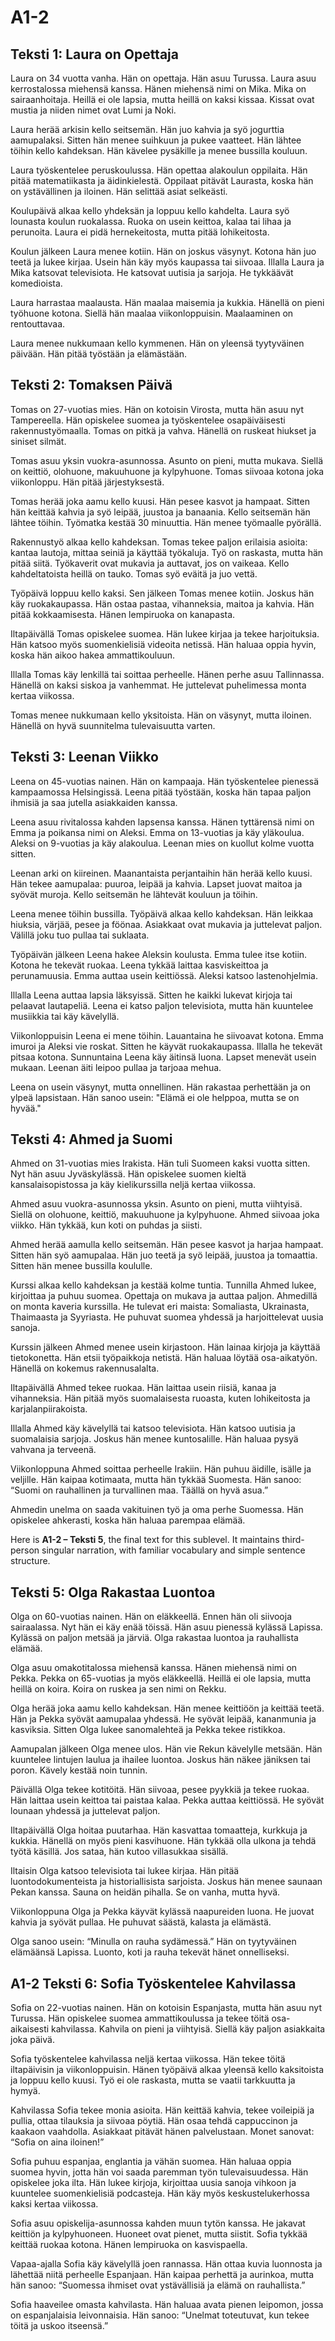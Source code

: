 # A1-2 

## Teksti 1: Laura on Opettaja

Laura on 34 vuotta vanha. Hän on opettaja. Hän asuu Turussa. Laura asuu kerrostalossa miehensä kanssa. Hänen miehensä nimi on Mika. Mika on sairaanhoitaja. Heillä ei ole lapsia, mutta heillä on kaksi kissaa. Kissat ovat mustia ja niiden nimet ovat Lumi ja Noki.

Laura herää arkisin kello seitsemän. Hän juo kahvia ja syö jogurttia aamupalaksi. Sitten hän menee suihkuun ja pukee vaatteet. Hän lähtee töihin kello kahdeksan. Hän kävelee pysäkille ja menee bussilla kouluun.

Laura työskentelee peruskoulussa. Hän opettaa alakoulun oppilaita. Hän pitää matematiikasta ja äidinkielestä. Oppilaat pitävät Laurasta, koska hän on ystävällinen ja iloinen. Hän selittää asiat selkeästi.

Koulupäivä alkaa kello yhdeksän ja loppuu kello kahdelta. Laura syö lounasta koulun ruokalassa. Ruoka on usein keittoa, kalaa tai lihaa ja perunoita. Laura ei pidä hernekeitosta, mutta pitää lohikeitosta.

Koulun jälkeen Laura menee kotiin. Hän on joskus väsynyt. Kotona hän juo teetä ja lukee kirjaa. Usein hän käy myös kaupassa tai siivoaa. Illalla Laura ja Mika katsovat televisiota. He katsovat uutisia ja sarjoja. He tykkäävät komedioista.

Laura harrastaa maalausta. Hän maalaa maisemia ja kukkia. Hänellä on pieni työhuone kotona. Siellä hän maalaa viikonloppuisin. Maalaaminen on rentouttavaa.

Laura menee nukkumaan kello kymmenen. Hän on yleensä tyytyväinen päivään. Hän pitää työstään ja elämästään.


## Teksti 2: Tomaksen Päivä

Tomas on 27-vuotias mies. Hän on kotoisin Virosta, mutta hän asuu nyt Tampereella. Hän opiskelee suomea ja työskentelee osapäiväisesti rakennustyömaalla. Tomas on pitkä ja vahva. Hänellä on ruskeat hiukset ja siniset silmät.

Tomas asuu yksin vuokra-asunnossa. Asunto on pieni, mutta mukava. Siellä on keittiö, olohuone, makuuhuone ja kylpyhuone. Tomas siivoaa kotona joka viikonloppu. Hän pitää järjestyksestä.

Tomas herää joka aamu kello kuusi. Hän pesee kasvot ja hampaat. Sitten hän keittää kahvia ja syö leipää, juustoa ja banaania. Kello seitsemän hän lähtee töihin. Työmatka kestää 30 minuuttia. Hän menee työmaalle pyörällä.

Rakennustyö alkaa kello kahdeksan. Tomas tekee paljon erilaisia asioita: kantaa lautoja, mittaa seiniä ja käyttää työkaluja. Työ on raskasta, mutta hän pitää siitä. Työkaverit ovat mukavia ja auttavat, jos on vaikeaa. Kello kahdeltatoista heillä on tauko. Tomas syö eväitä ja juo vettä.

Työpäivä loppuu kello kaksi. Sen jälkeen Tomas menee kotiin. Joskus hän käy ruokakaupassa. Hän ostaa pastaa, vihanneksia, maitoa ja kahvia. Hän pitää kokkaamisesta. Hänen lempiruoka on kanapasta.

Iltapäivällä Tomas opiskelee suomea. Hän lukee kirjaa ja tekee harjoituksia. Hän katsoo myös suomenkielisiä videoita netissä. Hän haluaa oppia hyvin, koska hän aikoo hakea ammattikouluun.

Illalla Tomas käy lenkillä tai soittaa perheelle. Hänen perhe asuu Tallinnassa. Hänellä on kaksi siskoa ja vanhemmat. He juttelevat puhelimessa monta kertaa viikossa.

Tomas menee nukkumaan kello yksitoista. Hän on väsynyt, mutta iloinen. Hänellä on hyvä suunnitelma tulevaisuutta varten.


## Teksti 3: Leenan Viikko

Leena on 45-vuotias nainen. Hän on kampaaja. Hän työskentelee pienessä kampaamossa Helsingissä. Leena pitää työstään, koska hän tapaa paljon ihmisiä ja saa jutella asiakkaiden kanssa.

Leena asuu rivitalossa kahden lapsensa kanssa. Hänen tyttärensä nimi on Emma ja poikansa nimi on Aleksi. Emma on 13-vuotias ja käy yläkoulua. Aleksi on 9-vuotias ja käy alakoulua. Leenan mies on kuollut kolme vuotta sitten.

Leenan arki on kiireinen. Maanantaista perjantaihin hän herää kello kuusi. Hän tekee aamupalaa: puuroa, leipää ja kahvia. Lapset juovat maitoa ja syövät muroja. Kello seitsemän he lähtevät kouluun ja töihin.

Leena menee töihin bussilla. Työpäivä alkaa kello kahdeksan. Hän leikkaa hiuksia, värjää, pesee ja föönaa. Asiakkaat ovat mukavia ja juttelevat paljon. Välillä joku tuo pullaa tai suklaata.

Työpäivän jälkeen Leena hakee Aleksin koulusta. Emma tulee itse kotiin. Kotona he tekevät ruokaa. Leena tykkää laittaa kasviskeittoa ja perunamuusia. Emma auttaa usein keittiössä. Aleksi katsoo lastenohjelmia.

Illalla Leena auttaa lapsia läksyissä. Sitten he kaikki lukevat kirjoja tai pelaavat lautapeliä. Leena ei katso paljon televisiota, mutta hän kuuntelee musiikkia tai käy kävelyllä.

Viikonloppuisin Leena ei mene töihin. Lauantaina he siivoavat kotona. Emma imuroi ja Aleksi vie roskat. Sitten he käyvät ruokakaupassa. Illalla he tekevät pitsaa kotona. Sunnuntaina Leena käy äitinsä luona. Lapset menevät usein mukaan. Leenan äiti leipoo pullaa ja tarjoaa mehua.

Leena on usein väsynyt, mutta onnellinen. Hän rakastaa perhettään ja on ylpeä lapsistaan. Hän sanoo usein: "Elämä ei ole helppoa, mutta se on hyvää."


## Teksti 4: Ahmed ja Suomi

Ahmed on 31-vuotias mies Irakista. Hän tuli Suomeen kaksi vuotta sitten. Nyt hän asuu Jyväskylässä. Hän opiskelee suomen kieltä kansalaisopistossa ja käy kielikurssilla neljä kertaa viikossa.

Ahmed asuu vuokra-asunnossa yksin. Asunto on pieni, mutta viihtyisä. Siellä on olohuone, keittiö, makuuhuone ja kylpyhuone. Ahmed siivoaa joka viikko. Hän tykkää, kun koti on puhdas ja siisti.

Ahmed herää aamulla kello seitsemän. Hän pesee kasvot ja harjaa hampaat. Sitten hän syö aamupalaa. Hän juo teetä ja syö leipää, juustoa ja tomaattia. Sitten hän menee bussilla koululle.

Kurssi alkaa kello kahdeksan ja kestää kolme tuntia. Tunnilla Ahmed lukee, kirjoittaa ja puhuu suomea. Opettaja on mukava ja auttaa paljon. Ahmedillä on monta kaveria kurssilla. He tulevat eri maista: Somaliasta, Ukrainasta, Thaimaasta ja Syyriasta. He puhuvat suomea yhdessä ja harjoittelevat uusia sanoja.

Kurssin jälkeen Ahmed menee usein kirjastoon. Hän lainaa kirjoja ja käyttää tietokonetta. Hän etsii työpaikkoja netistä. Hän haluaa löytää osa-aikatyön. Hänellä on kokemus rakennusalalta.

Iltapäivällä Ahmed tekee ruokaa. Hän laittaa usein riisiä, kanaa ja vihanneksia. Hän pitää myös suomalaisesta ruoasta, kuten lohikeitosta ja karjalanpiirakoista.

Illalla Ahmed käy kävelyllä tai katsoo televisiota. Hän katsoo uutisia ja suomalaisia sarjoja. Joskus hän menee kuntosalille. Hän haluaa pysyä vahvana ja terveenä.

Viikonloppuna Ahmed soittaa perheelle Irakiin. Hän puhuu äidille, isälle ja veljille. Hän kaipaa kotimaata, mutta hän tykkää Suomesta. Hän sanoo: “Suomi on rauhallinen ja turvallinen maa. Täällä on hyvä asua.”

Ahmedin unelma on saada vakituinen työ ja oma perhe Suomessa. Hän opiskelee ahkerasti, koska hän haluaa parempaa elämää.

Here is **A1-2 – Teksti 5**, the final text for this sublevel. It maintains third-person singular narration, with familiar vocabulary and simple sentence structure.


## Teksti 5: Olga Rakastaa Luontoa

Olga on 60-vuotias nainen. Hän on eläkkeellä. Ennen hän oli siivooja sairaalassa. Nyt hän ei käy enää töissä. Hän asuu pienessä kylässä Lapissa. Kylässä on paljon metsää ja järviä. Olga rakastaa luontoa ja rauhallista elämää.

Olga asuu omakotitalossa miehensä kanssa. Hänen miehensä nimi on Pekka. Pekka on 65-vuotias ja myös eläkkeellä. Heillä ei ole lapsia, mutta heillä on koira. Koira on ruskea ja sen nimi on Rekku.

Olga herää joka aamu kello kahdeksan. Hän menee keittiöön ja keittää teetä. Hän ja Pekka syövät aamupalaa yhdessä. He syövät leipää, kananmunia ja kasviksia. Sitten Olga lukee sanomalehteä ja Pekka tekee ristikkoa.

Aamupalan jälkeen Olga menee ulos. Hän vie Rekun kävelylle metsään. Hän kuuntelee lintujen laulua ja ihailee luontoa. Joskus hän näkee jäniksen tai poron. Kävely kestää noin tunnin.

Päivällä Olga tekee kotitöitä. Hän siivoaa, pesee pyykkiä ja tekee ruokaa. Hän laittaa usein keittoa tai paistaa kalaa. Pekka auttaa keittiössä. He syövät lounaan yhdessä ja juttelevat paljon.

Iltapäivällä Olga hoitaa puutarhaa. Hän kasvattaa tomaatteja, kurkkuja ja kukkia. Hänellä on myös pieni kasvihuone. Hän tykkää olla ulkona ja tehdä työtä käsillä. Jos sataa, hän kutoo villasukkaa sisällä.

Iltaisin Olga katsoo televisiota tai lukee kirjaa. Hän pitää luontodokumenteista ja historiallisista sarjoista. Joskus hän menee saunaan Pekan kanssa. Sauna on heidän pihalla. Se on vanha, mutta hyvä.

Viikonloppuna Olga ja Pekka käyvät kylässä naapureiden luona. He juovat kahvia ja syövät pullaa. He puhuvat säästä, kalasta ja elämästä.

Olga sanoo usein: “Minulla on rauha sydämessä.” Hän on tyytyväinen elämäänsä Lapissa. Luonto, koti ja rauha tekevät hänet onnelliseksi.


## A1-2 Teksti 6: Sofia Työskentelee Kahvilassa

Sofia on 22-vuotias nainen. Hän on kotoisin Espanjasta, mutta hän asuu nyt Turussa. Hän opiskelee suomea ammattikoulussa ja tekee töitä osa-aikaisesti kahvilassa. Kahvila on pieni ja viihtyisä. Siellä käy paljon asiakkaita joka päivä.

Sofia työskentelee kahvilassa neljä kertaa viikossa. Hän tekee töitä iltapäivisin ja viikonloppuisin. Hänen työpäivä alkaa yleensä kello kaksitoista ja loppuu kello kuusi. Työ ei ole raskasta, mutta se vaatii tarkkuutta ja hymyä.

Kahvilassa Sofia tekee monia asioita. Hän keittää kahvia, tekee voileipiä ja pullia, ottaa tilauksia ja siivoaa pöytiä. Hän osaa tehdä cappuccinon ja kaakaon vaahdolla. Asiakkaat pitävät hänen palvelustaan. Monet sanovat: “Sofia on aina iloinen!”

Sofia puhuu espanjaa, englantia ja vähän suomea. Hän haluaa oppia suomea hyvin, jotta hän voi saada paremman työn tulevaisuudessa. Hän opiskelee joka ilta. Hän lukee kirjoja, kirjoittaa uusia sanoja vihkoon ja kuuntelee suomenkielisiä podcasteja. Hän käy myös keskustelukerhossa kaksi kertaa viikossa.

Sofia asuu opiskelija-asunnossa kahden muun tytön kanssa. He jakavat keittiön ja kylpyhuoneen. Huoneet ovat pienet, mutta siistit. Sofia tykkää keittää ruokaa kotona. Hänen lempiruoka on kasvispaella.

Vapaa-ajalla Sofia käy kävelyllä joen rannassa. Hän ottaa kuvia luonnosta ja lähettää niitä perheelle Espanjaan. Hän kaipaa perhettä ja aurinkoa, mutta hän sanoo: “Suomessa ihmiset ovat ystävällisiä ja elämä on rauhallista.”

Sofia haaveilee omasta kahvilasta. Hän haluaa avata pienen leipomon, jossa on espanjalaisia leivonnaisia. Hän sanoo: “Unelmat toteutuvat, kun tekee töitä ja uskoo itseensä.”

